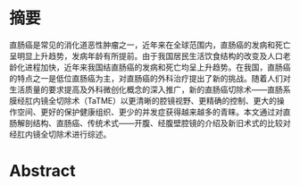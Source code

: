 # 摘要
直肠癌是常见的消化道恶性肿瘤之一，近年来在全球范围内，直肠癌的发病和死亡呈明显上升趋势，发病年龄有所提前。由于我国居民生活饮食结构的改变及人口老龄化进程加快，近年来我国结直肠癌的发病和死亡均呈上升趋势。在我国，直肠癌的特点之一是低位直肠癌为主，对直肠癌的外科治疗提出了新的挑战。随着人们对生活质量的要求提高及外科微创化概念的深入推广，新的直肠癌切除术——直肠系膜经肛内镜全切除术（TaTME）以更清晰的腔镜视野、更精确的控制、更大的操作空间、更好的保护健康组织、更少的并发症获得越来越多的青睐。本文通过对直肠解剖结构、直肠癌、传统术式——开腹、经腹壁腔镜的介绍及新旧术式的比较对经肛内镜全切除术进行综述。

# Abstract